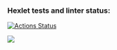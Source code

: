 ### Hexlet tests and linter status:

[![Actions Status](https://github.com/Olga2703/frontend-project-lvl1/workflows/hexlet-check/badge.svg)](https://github.com/Olga2703/frontend-project-lvl1/actions)

<a href="https://codeclimate.com/github/codeclimate/codeclimate/maintainability"><img src="https://api.codeclimate.com/v1/badges/a99a88d28ad37a79dbf6/maintainability" /></a>
